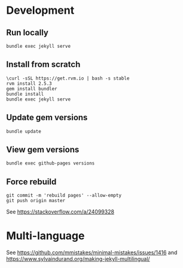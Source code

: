 # Development

## Run locally
```
bundle exec jekyll serve
```

## Install from scratch
```
\curl -sSL https://get.rvm.io | bash -s stable
rvm install 2.5.3
gem install bundler
bundle install
bundle exec jekyll serve
```

## Update gem versions
```
bundle update
```

## View gem versions
```
bundle exec github-pages versions
```

## Force rebuild
```
git commit -m 'rebuild pages' --allow-empty
git push origin master
```

See https://stackoverflow.com/a/24099328

# Multi-language
See https://github.com/mmistakes/minimal-mistakes/issues/1416 and https://www.sylvaindurand.org/making-jekyll-multilingual/


